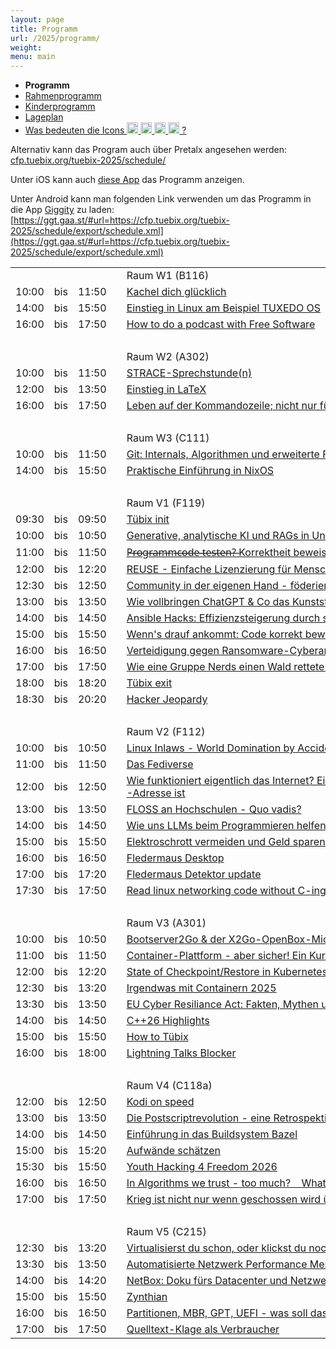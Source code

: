 ```yaml
---
layout: page
title: Programm
url: /2025/programm/
weight:
menu: main
---
```


* <span style="font-weight: bold;">Programm</span>
* <a href="../programm_rahmen/">Rahmenprogramm</a>
* <a href="../kinder/">Kinderprogramm</a>
* <a href="../lageplan/">Lageplan</a>
* <a href="../programm_was_bedeuten_die_icons">Was bedeuten die Icons <img height="18" width="18" src="../../images/workshop.svg"> <img height="18" width="18" src="../../images/talk.svg"> <img height="18" width="18" src="../../images/talk2.svg"> <img height="18" width="18" src="../../images/lightning.svg"> ?</a>

Alternativ kann das Program auch über Pretalx angesehen werden: [cfp.tuebix.org/tuebix-2025/schedule/](https://cfp.tuebix.org/tuebix-2025/schedule/)

Unter iOS kann auch [diese App](https://apps.apple.com/us/app/tuebix/id1469354958) das Programm anzeigen.

Unter Android kann man folgenden Link verwenden um das Programm in die App [Giggity](https://github.com/Wilm0r/giggity) zu laden: [https://ggt.gaa.st/#url=https://cfp.tuebix.org/tuebix-2025/schedule/export/schedule.xml](https://ggt.gaa.st/#url=https://cfp.tuebix.org/tuebix-2025/schedule/export/schedule.xml)

<table>
<tr><td></td><td></td><td></td><td></td><td>Raum W1 (B116)</td></tr>
<tr><td>10:00</td><td>bis</td><td>11:50</td><td><a class="work"></a></td><td><a href="../programm/112-kachel-dich-glucklich">Kachel&nbsp;dich&nbsp;glücklich</a></td><td>Rüdiger&nbsp;Marwein</td></tr>
<tr><td>14:00</td><td>bis</td><td>15:50</td><td><a class="work"></a></td><td><a href="../programm/109-einstieg-in-linux-am-beispiel-tuxedo-os">Einstieg&nbsp;in&nbsp;Linux&nbsp;am&nbsp;Beispiel&nbsp;TUXEDO&nbsp;OS</a></td><td>TUXEDO</td></tr>
<tr><td>16:00</td><td>bis</td><td>17:50</td><td><a class="work"></a></td><td><a href="../programm/105-how-to-do-a-podcast-with-free-software">How&nbsp;to&nbsp;do&nbsp;a&nbsp;podcast&nbsp;with&nbsp;Free&nbsp;Software</a></td><td>Bonnie</td></tr>
<tr><td>&nbsp;</td></tr>
<tr><td></td><td></td><td></td><td></td><td>Raum W2 (A302)</td></tr>
<tr><td>10:00</td><td>bis</td><td>11:50</td><td><a class="work"></a></td><td><a href="../programm/164-strace-sprechstunde-n">STRACE-Sprechstunde(n)</a></td><td>Harald&nbsp;König</td></tr>
<tr><td>12:00</td><td>bis</td><td>13:50</td><td><a class="work"></a></td><td><a href="../programm/142-einstieg-in-latex">Einstieg&nbsp;in&nbsp;LaTeX</a></td><td>Philipp&nbsp;Kammerer</td></tr>
<tr><td>16:00</td><td>bis</td><td>17:50</td><td><a class="work"></a></td><td><a href="../programm/143-leben-auf-der-kommandozeile-nicht-nur-fur-nerds">Leben&nbsp;auf&nbsp;der&nbsp;Kommandozeile;&nbsp;nicht&nbsp;nur&nbsp;für&nbsp;Nerds.</a></td><td>Philipp&nbsp;Kammerer</td></tr>
<tr><td>&nbsp;</td></tr>
<tr><td></td><td></td><td></td><td></td><td>Raum W3 (C111)</td></tr>
<tr><td>10:00</td><td>bis</td><td>11:50</td><td><a class="work"></a></td><td><a href="../programm/153-git-internals-algorithmen-und-erweiterte-funktionen-uberblick">Git:&nbsp;Internals,&nbsp;Algorithmen&nbsp;und&nbsp;erweiterte&nbsp;Funktionen&nbsp;(Überblick)</a></td><td>Michael&nbsp;Weiss</td></tr>
<tr><td>14:00</td><td>bis</td><td>15:50</td><td><a class="work"></a></td><td><a href="../programm/145-praktische-einfuhrung-in-nixos">Praktische&nbsp;Einführung&nbsp;in&nbsp;NixOS</a></td><td>Yann&nbsp;Büchau</td></tr>
<tr><td>&nbsp;</td></tr>
<tr><td></td><td></td><td></td><td></td><td>Raum V1 (F119)</td></tr>
<tr><td>09:30</td><td>bis</td><td>09:50</td><td><a class="talk2"></a></td><td><a href="../programm/tuebix-init">Tübix&nbsp;init</a></td><td>Tübix&nbsp;Orga&nbsp;Team</td></tr>
<tr><td>10:00</td><td>bis</td><td>10:50</td><td><a class="talk"></a></td><td><a href="../programm/137-generative-analytische-ki-und-rags-in-unterricht-und-prufungen">Generative,&nbsp;analytische&nbsp;KI&nbsp;und&nbsp;RAGs&nbsp;in&nbsp;Unterricht&nbsp;und&nbsp;Prüfungen</a></td><td>Prof.&nbsp;Klaus&nbsp;Knopper</td></tr>
<tr><td>11:00</td><td>bis</td><td>11:50</td><td><a class="talk"></a></td><td><a href="../programm/159-p-r-o-g-r-a-m-m-c-o-d-e-t-e-s-t-e-n-korrektheit-beweisen">P̶r̶o̶g̶r̶a̶m̶m̶c̶o̶d̶e̶&nbsp;̶t̶e̶s̶t̶e̶n̶?̶&nbsp;Korrektheit&nbsp;beweisen!</a></td><td>Ingo&nbsp;Blechschmidt</td></tr>
<tr><td>12:00</td><td>bis</td><td>12:20</td><td><a class="talk"></a></td><td><a href="../programm/134-reuse-einfache-lizenzierung-fur-menschen-und-maschinen">REUSE&nbsp;-&nbsp;Einfache&nbsp;Lizenzierung&nbsp;für&nbsp;Menschen&nbsp;und&nbsp;Maschinen</a></td><td>Florian&nbsp;Snow</td></tr>
<tr><td>12:30</td><td>bis</td><td>12:50</td><td><a class="talk"></a></td><td><a href="../programm/121-community-in-der-eigenen-hand-foderiertes-forgejo">Community&nbsp;in&nbsp;der&nbsp;eigenen&nbsp;Hand&nbsp;-&nbsp;föderiertes&nbsp;forgejo</a></td><td>Michael&nbsp;Jerger</td></tr>
<tr><td>13:00</td><td>bis</td><td>13:50</td><td><a class="talk"></a></td><td><a href="../programm/138-wie-vollbringen-chatgpt-co-das-kunststuck-des-lernens">Wie&nbsp;vollbringen&nbsp;ChatGPT&nbsp;&&nbsp;Co&nbsp;das&nbsp;Kunststück&nbsp;des&nbsp;Lernens?</a></td><td>Ingo&nbsp;Blechschmidt</td></tr>
<tr><td>14:00</td><td>bis</td><td>14:50</td><td><a class="talk"></a></td><td><a href="../programm/129-ansible-hacks-effizienzsteigerung-durch-smarte-tricks-und-kniffe-fur-devops-profis">Ansible&nbsp;Hacks:&nbsp;Effizienzsteigerung&nbsp;durch&nbsp;smarte&nbsp;Tricks&nbsp;und&nbsp;Kniffe&nbsp;für&nbsp;DevOps-Profis</a></td><td>Sebastian&nbsp;Preisner</td></tr>
<tr><td>15:00</td><td>bis</td><td>15:50</td><td><a class="talk"></a></td><td><a href="../programm/146-wenn-s-drauf-ankommt-code-korrekt-beweisen">Wenn's&nbsp;drauf&nbsp;ankommt:&nbsp;Code&nbsp;korrekt&nbsp;beweisen</a></td><td>Mike&nbsp;Sperber</td></tr>
<tr><td>16:00</td><td>bis</td><td>16:50</td><td><a class="talk"></a></td><td><a href="../programm/136-verteidigung-gegen-ransomware-cyberangriffe-mit-linux-und-open-source">Verteidigung&nbsp;gegen&nbsp;Ransomware-Cyberangriffe&nbsp;mit&nbsp;Linux&nbsp;und&nbsp;Open&nbsp;Source</a></td><td>Prof.&nbsp;Klaus&nbsp;Knopper</td></tr>
<tr><td>17:00</td><td>bis</td><td>17:50</td><td><a class="talk"></a></td><td><a href="../programm/140-wie-eine-gruppe-nerds-einen-wald-rettete-und-nur-um-haaresbreite-vier-wochen-gefangnis-entkam">Wie&nbsp;eine&nbsp;Gruppe&nbsp;Nerds&nbsp;einen&nbsp;Wald&nbsp;rettete&nbsp;und&nbsp;nur&nbsp;um&nbsp;Haaresbreite&nbsp;vier&nbsp;Wochen&nbsp;Gefängnis&nbsp;entkam</a></td><td>Ingo&nbsp;Blechschmidt</td></tr>
<tr><td>18:00</td><td>bis</td><td>18:20</td><td><a class="talk2"></a></td><td><a href="../programm/tuebix-exit">Tübix&nbsp;exit</a></td><td>Tübix&nbsp;Orga&nbsp;Team</td></tr>
<tr><td>18:30</td><td>bis</td><td>20:20</td><td><a class="work"></a></td><td><a href="../programm/166-hacker-jeopardy">Hacker&nbsp;Jeopardy</a></td><td>Harald&nbsp;König</td></tr>
<tr><td>&nbsp;</td></tr>
<tr><td></td><td></td><td></td><td></td><td>Raum V2 (F112)</td></tr>
<tr><td>10:00</td><td>bis</td><td>10:50</td><td><a class="talk"></a></td><td><a href="../programm/132-linux-inlaws-world-domination-by-accident">Linux&nbsp;Inlaws&nbsp;-&nbsp;World&nbsp;Domination&nbsp;by&nbsp;Accident</a></td><td>Dr.&nbsp;Christoph&nbsp;Zimmermann</td></tr>
<tr><td>11:00</td><td>bis</td><td>11:50</td><td><a class="talk"></a></td><td><a href="../programm/126-das-fediverse">Das&nbsp;Fediverse</a></td><td>Andreas&nbsp;Grupp</td></tr>
<tr><td>12:00</td><td>bis</td><td>12:50</td><td><a class="talk"></a></td><td><a href="../programm/139-wie-funktioniert-eigentlich-das-internet-eine-einfuhrung-fur-alle-die-gar-nicht-oder-nicht-genau-wissen-was-eine-ip-adresse-ist">Wie&nbsp;funktioniert&nbsp;eigentlich&nbsp;das&nbsp;Internet?&nbsp;Eine&nbsp;Einführung&nbsp;für&nbsp;alle,&nbsp;die&nbsp;gar&nbsp;nicht&nbsp;oder&nbsp;nicht&nbsp;genau&nbsp;wissen,&nbsp;was&nbsp;eine&nbsp;IP-Adresse&nbsp;ist</a></td><td>Ingo&nbsp;Blechschmidt</td></tr>
<tr><td>13:00</td><td>bis</td><td>13:50</td><td><a class="talk"></a></td><td><a href="../programm/123-floss-an-hochschulen-quo-vadis">FLOSS&nbsp;an&nbsp;Hochschulen&nbsp;-&nbsp;Quo&nbsp;vadis?</a></td><td>Dr.&nbsp;Christoph&nbsp;Zimmermann</td></tr>
<tr><td>14:00</td><td>bis</td><td>14:50</td><td><a class="talk"></a></td><td><a href="../programm/114-wie-uns-llms-beim-programmieren-helfen">Wie&nbsp;uns&nbsp;LLMs&nbsp;beim&nbsp;Programmieren&nbsp;helfen</a></td><td>Veit&nbsp;Schiele</td></tr>
<tr><td>15:00</td><td>bis</td><td>15:50</td><td><a class="talk"></a></td><td><a href="../programm/131-elektroschrott-vermeiden-und-geld-sparen-mit-openwrt">Elektroschrott&nbsp;vermeiden&nbsp;und&nbsp;Geld&nbsp;sparen&nbsp;mit&nbsp;OpenWRT</a></td><td>Christof&nbsp;Hanke</td></tr>
<tr><td>16:00</td><td>bis</td><td>16:50</td><td><a class="talk"></a></td><td><a href="../programm/119-fledermaus-desktop">Fledermaus&nbsp;Desktop</a></td><td>Olaf&nbsp;Flebbe</td></tr>
<tr><td>17:00</td><td>bis</td><td>17:20</td><td><a class="talk"></a></td><td><a href="../programm/118-fledermaus-detektor-update">Fledermaus&nbsp;Detektor&nbsp;update</a></td><td>Olaf&nbsp;Flebbe</td></tr>
<tr><td>17:30</td><td>bis</td><td>17:50</td><td><a class="talk"></a></td><td><a href="../programm/151-read-linux-networking-code-without-c-ing">Read&nbsp;linux&nbsp;networking&nbsp;code&nbsp;without&nbsp;C-ing</a></td><td>Moritz&nbsp;Flüchter</td></tr>
<tr><td>&nbsp;</td></tr>
<tr><td></td><td></td><td></td><td></td><td>Raum V3 (A301)</td></tr>
<tr><td>10:00</td><td>bis</td><td>10:50</td><td><a class="talk"></a></td><td><a href="../programm/127-bootserver2go-der-x2go-openbox-microdesktop">Bootserver2Go&nbsp;&&nbsp;der&nbsp;X2Go-OpenBox-MicroDesktop</a></td><td>Stefan&nbsp;Baur</td></tr>
<tr><td>11:00</td><td>bis</td><td>11:50</td><td><a class="talk"></a></td><td><a href="../programm/148-container-plattform-aber-sicher-ein-kurztrip-durch-die-landschaft-der-cloud-nativen-security-produkte">Container-Plattform&nbsp;-&nbsp;aber&nbsp;sicher!&nbsp;Ein&nbsp;Kurztrip&nbsp;durch&nbsp;die&nbsp;Landschaft&nbsp;der&nbsp;Cloud-Nativen&nbsp;Security-Produkte</a></td><td>Lukas&nbsp;Kallies</td></tr>
<tr><td>12:00</td><td>bis</td><td>12:20</td><td><a class="talk"></a></td><td><a href="../programm/116-state-of-checkpoint-restore-in-kubernetes-now-with-gpus">State&nbsp;of&nbsp;Checkpoint/Restore&nbsp;in&nbsp;Kubernetes&nbsp;(now&nbsp;with&nbsp;GPUs)</a></td><td>Adrian&nbsp;Reber</td></tr>
<tr><td>12:30</td><td>bis</td><td>13:20</td><td><a class="talk"></a></td><td><a href="../programm/144-irgendwas-mit-containern-2025">Irgendwas&nbsp;mit&nbsp;Containern&nbsp;2025</a></td><td>Holger&nbsp;Gantikow</td></tr>
<tr><td>13:30</td><td>bis</td><td>13:50</td><td><a class="talk"></a></td><td><a href="../programm/124-eu-cyber-resiliance-act-fakten-mythen-und-ungeklartes">EU&nbsp;Cyber&nbsp;Resiliance&nbsp;Act:&nbsp;Fakten,&nbsp;Mythen&nbsp;und&nbsp;Ungeklärtes</a></td><td>Samuel&nbsp;Precupas</td></tr>
<tr><td>14:00</td><td>bis</td><td>14:50</td><td><a class="talk"></a></td><td><a href="../programm/115-c-26-highlights">C++26&nbsp;Highlights</a></td><td>Rainer&nbsp;Grimm</td></tr>
<tr><td>15:00</td><td>bis</td><td>15:50</td><td><a class="talk"></a></td><td><a href="../programm/152-how-to-tubix">How&nbsp;to&nbsp;Tübix</a></td><td>Michael&nbsp;Weiss</td></tr>
<tr><td>16:00</td><td>bis</td><td>18:00</td><td><a class="talk"></a></td><td><a href="../programm/156-lightning-talks-blocker">Lightning&nbsp;Talks&nbsp;Blocker</a></td><td></td></tr>
<tr><td>&nbsp;</td></tr>
<tr><td></td><td></td><td></td><td></td><td>Raum V4 (C118a)</td></tr>
<tr><td>12:00</td><td>bis</td><td>12:50</td><td><a class="talk"></a></td><td><a href="../programm/122-kodi-on-speed">Kodi&nbsp;on&nbsp;speed</a></td><td>Dr.&nbsp;Christoph&nbsp;Zimmermann</td></tr>
<tr><td>13:00</td><td>bis</td><td>13:50</td><td><a class="talk"></a></td><td><a href="../programm/120-die-postscriptrevolution-eine-retrospektive">Die&nbsp;Postscriptrevolution&nbsp;-&nbsp;eine&nbsp;Retrospektive</a></td><td>Gabriel&nbsp;Wustmann</td></tr>
<tr><td>14:00</td><td>bis</td><td>14:50</td><td><a class="talk"></a></td><td><a href="../programm/135-einfuhrung-in-das-buildsystem-bazel">Einführung&nbsp;in&nbsp;das&nbsp;Buildsystem&nbsp;Bazel</a></td><td>Oliver&nbsp;Bruns</td></tr>
<tr><td>15:00</td><td>bis</td><td>15:20</td><td><a class="talk"></a></td><td><a href="../programm/150-aufwande-schatzen">Aufwände&nbsp;schätzen</a></td><td>Andre</td></tr>
<tr><td>15:30</td><td>bis</td><td>15:50</td><td><a class="talk"></a></td><td><a href="../programm/104-youth-hacking-4-freedom-2026">Youth&nbsp;Hacking&nbsp;4&nbsp;Freedom&nbsp;2026</a></td><td>Bonnie</td></tr>
<tr><td>16:00</td><td>bis</td><td>16:50</td><td><a class="talk"></a></td><td><a href="../programm/162-in-algorithms-we-trust-too-much-what-if-ai-fails">In&nbsp;Algorithms&nbsp;we&nbsp;trust&nbsp;-&nbsp;too&nbsp;much?&nbsp;&nbsp;&nbsp;&nbsp;What&nbsp;if&nbsp;AI&nbsp;fails</a></td><td>Uli&nbsp;Kleemann</td></tr>
<tr><td>17:00</td><td>bis</td><td>17:50</td><td><a class="talk"></a></td><td><a href="../programm/110-krieg-ist-nicht-nur-wenn-geschossen-wird-uber-cyberwaffen-und-wie-man-die-herstellen-konnte">Krieg&nbsp;ist&nbsp;nicht&nbsp;nur&nbsp;wenn&nbsp;geschossen&nbsp;wird&nbsp;über&nbsp;Cyberwaffen&nbsp;und&nbsp;wie&nbsp;man&nbsp;die&nbsp;herstellen&nbsp;könnte</a></td><td>Uli&nbsp;Kleemann</td></tr>
<tr><td>&nbsp;</td></tr>
<tr><td></td><td></td><td></td><td></td><td>Raum V5 (C215)</td></tr>
<tr><td>12:30</td><td>bis</td><td>13:20</td><td><a class="talk"></a></td><td><a href="../programm/128-virtualisierst-du-schon-oder-klickst-du-noch-automatisierte-vm-umgebung-mit-foss-software-stack">Virtualisierst&nbsp;du&nbsp;schon,&nbsp;oder&nbsp;klickst&nbsp;du&nbsp;noch?&nbsp;Automatisierte&nbsp;VM-Umgebung&nbsp;mit&nbsp;FOSS-Software-Stack!</a></td><td>Matthias&nbsp;Schlecht</td></tr>
<tr><td>13:30</td><td>bis</td><td>13:50</td><td><a class="talk"></a></td><td><a href="../programm/157-automatisierte-netzwerk-performance-messungen-mit-dem-open-source-toolkit-perfsonar">Automatisierte&nbsp;Netzwerk&nbsp;Performance&nbsp;Messungen&nbsp;mit&nbsp;dem&nbsp;Open&nbsp;Source&nbsp;Toolkit&nbsp;perfSONAR</a></td><td>Yannick&nbsp;Huber</td></tr>
<tr><td>14:00</td><td>bis</td><td>14:20</td><td><a class="talk"></a></td><td><a href="../programm/125-netbox-doku-furs-datacenter-und-netzwerk">NetBox:&nbsp;Doku&nbsp;fürs&nbsp;Datacenter&nbsp;und&nbsp;Netzwerk</a></td><td>Sebastian&nbsp;Neuner</td></tr>
<tr><td>15:00</td><td>bis</td><td>15:50</td><td><a class="talk"></a></td><td><a href="../programm/103-zynthian">Zynthian</a></td><td>Steffen&nbsp;Klein</td></tr>
<tr><td>16:00</td><td>bis</td><td>16:50</td><td><a class="talk"></a></td><td><a href="../programm/155-partitionen-mbr-gpt-uefi-was-soll-das-ganze">Partitionen,&nbsp;MBR,&nbsp;GPT,&nbsp;UEFI&nbsp;-&nbsp;was&nbsp;soll&nbsp;das&nbsp;ganze?</a></td><td>Christian&nbsp;Seiler</td></tr>
<tr><td>17:00</td><td>bis</td><td>17:50</td><td><a class="talk"></a></td><td><a href="../programm/133-quelltext-klage-als-verbraucher">Quelltext-Klage&nbsp;als&nbsp;Verbraucher</a></td><td>Sebastian&nbsp;Steck</td></tr>
</table>
